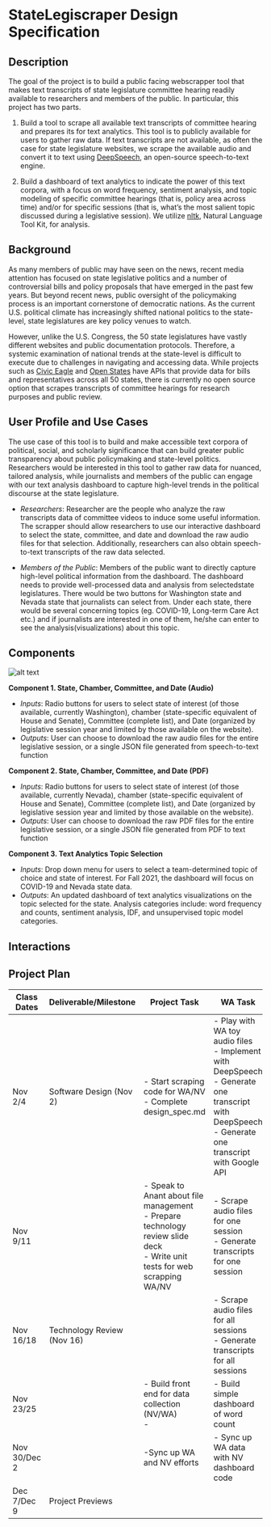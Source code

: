 # StateLegiscraper Design Specification

## Description

The goal of the project is to build a public facing webscrapper tool that makes text transcripts of state legislature committee 
hearing readily available to researchers and members of the public.  In particular, this project has two parts. 

1. Build a tool to scrape all available text transcripts of committee hearing and prepares its for text analytics. This 
tool is to publicly available for users to gather raw data. If text transcripts are not available, as often the case for state legislature websites, we scrape the available audio and convert it to text using [DeepSpeech](https://deepspeech.readthedocs.io/en/r0.9/), an open-source speech-to-text engine.

2. Build a dashboard of text analytics to indicate the power of this text corpora, with a focus on 
word frequency, sentiment analysis, and topic modeling of specific committee hearings (that is, policy area across time) and/or for specific sessions 
(that is, what’s the most salient topic discussed during a legislative session). We utilize [nltk](http://ntlk.org), Natural Language Tool Kit, for analysis.

## Background

As many members of public may have seen on the news, recent media attention has focused on state legislative politics and a 
number of controversial bills and policy proposals that have emerged in the past few years. But beyond recent news, public 
oversight of the policymaking process is an important cornerstone of democratic nations. As the current U.S. political climate 
has increasingly shifted national politics to the state-level, state legislatures are key policy venues to watch.

However, unlike the U.S. Congress, the 50 state legislatures have vastly different websites and public documentation protocols. 
Therefore, a systemic examination of national trends at the state-level is difficult to execute due to challenges in navigating and 
accessing data. While projects such as [Civic Eagle](https://www.civiceagle.com) and [Open States](https://openstates.org) have APIs that provide data for bills and representatives across all 50 states, there is currently no open source option that scrapes transcripts of committee hearings for research purposes and public review.

## User Profile and Use Cases

The use case of this tool is to build and make accessible text corpora of political, social, and scholarly significance that can build greater public transparency about public policymaking and state-level politics. Researchers would be interested in this tool to gather raw data for nuanced, tailored analysis, while journalists and members of the public can engage with our text analysis dashboard to capture high-level trends in the political discourse at the state legislature.

- *Researchers*: Researcher are the people who analyze the raw transcripts data of committee videos to induce some useful information. The scrapper should allow researchers to use our interactive dashboard to select the state, committee, and date and download the raw audio files for that selection. Additionally, researchers can also obtain speech-to-text transcripts of the raw data selected. 

- *Members of the Public*: Members of the public want to directly capture high-level political information from the dashboard. The dashboard needs to provide well-processed data and analysis from selectedstate legislatures. There would be two buttons for Washington state and Nevada state that journalists can select from. Under each state, there would be several concerning topics (eg. COVID-19, Long-term Care Act etc.) and if journalists are interested in one of them, he/she can enter to see the analysis(visualizations) about this topic.

## Components
![alt text](https://github.com/ka-chang/leg-text-scraper/blob/main/doc/Flow%20chart.PNG)

**Component 1. State, Chamber, Committee, and Date (Audio)** 

- *Inputs*: Radio buttons for users to select state of interest (of those available, currently Washington), chamber (state-specific equivalent of House and Senate), Committee (complete list), and Date (organized by legislative session year and limited by those available on the website).
- *Outputs*: User can choose to download the raw audio files for the entire legislative session, or a single JSON file generated from speech-to-text function

**Component 2. State, Chamber, Committee, and Date (PDF)** 
- *Inputs*: Radio buttons for users to select state of interest (of those available, currently Nevada), chamber (state-specific equivalent of House and Senate), Committee (complete list), and Date (organized by legislative session year and limited by those available on the website).
- *Outputs*: User can choose to download the raw PDF files for the entire legislative session, or a single JSON file generated from PDF to text function

**Component 3. Text Analytics Topic Selection**
- *Inputs*:  Drop down menu for users to select a team-determined topic of choice and state of interest. For Fall 2021, the dashboard will focus on COVID-19 and Nevada state data.
- *Outputs*: An updated dashboard of text analytics visualizations on the topic selected for the state. Analysis categories include: word frequency and counts, sentiment analysis, IDF, and unsupervised topic model categories.

## Interactions

## Project Plan

| Class Dates 	| Deliverable/Milestone 	| Project Task 	| WA Task 	| NV Task 	|
|---	|---	|---	|---	|---	|
| Nov 2/4 	| Software Design (Nov 2) 	| - Start scraping code for WA/NV<br>- Complete design_spec.md 	| - Play with WA toy audio files <br>- Implement with DeepSpeech<br>- Generate one transcript with DeepSpeech<br>- Generate one transcript with Google API 	| - Play with NV pdf files<br>- Convert PDF to json<<br>- Conduct a word count of toy files 	|
| Nov 9/11 	|  	| - Speak to Anant about file management<br>- Prepare technology review slide deck<br>- Write unit tests for web scrapping WA/NV 	| - Scrape audio files for one session<br>- Generate transcripts for one session 	| - Scrape all pdfs, convert PDF to json<br>- Conduct sentiment analysis<br> 	|
| Nov 16/18 	| Technology Review (Nov 16) 	|  	| - Scrape audio files for all sessions<br>- Generate transcripts for all sessions 	| - Conduct unsupervised topic modeling 	|
| Nov 23/25 	|  	| - Build front end for data collection (NV/WA)<br>-  	| - Build simple dashboard of word count 	| - Build dashboard 	|
| Nov 30/Dec 2 	|  	| -Sync up WA and NV efforts 	| - Sync up WA data with NV dashboard code 	| - Dashboard running for team to review 	|
| Dec 7/Dec 9 	| Project Previews  	|  	|  	|  	|
